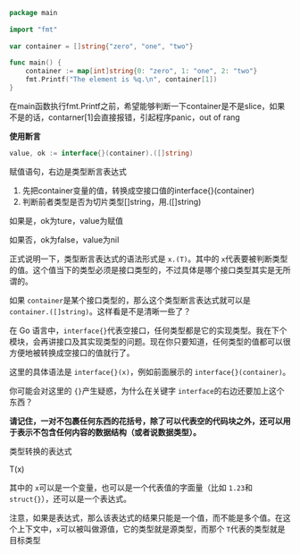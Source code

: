 ```go
package main
 
import "fmt"
 
var container = []string{"zero", "one", "two"}
 
func main() {
	container := map[int]string{0: "zero", 1: "one", 2: "two"}
	fmt.Printf("The element is %q.\n", container[1])
}
```

在main函数执行fmt.Printf之前，希望能够判断一下container是不是slice，如果不是的话，contarner[1]会直接报错，引起程序panic，out of rang

**使用断言**

```go
value, ok := interface{}(container).([]string)
```

赋值语句，右边是类型断言表达式

1. 先把container变量的值，转换成空接口值的interface{}(container)
2. 判断前者类型是否为切片类型[]string，用.([]string)

如果是，ok为ture，value为赋值

如果否，ok为false，value为nil

正式说明一下，类型断言表达式的语法形式是 `x.(T)`。其中的 `x`代表要被判断类型的值。这个值当下的类型必须是接口类型的，不过具体是哪个接口类型其实是无所谓的。

如果 `container`是某个接口类型的，那么这个类型断言表达式就可以是 `container.([]string)`。这样看是不是清晰一些了？

在 Go 语言中，`interface{}`代表空接口，任何类型都是它的实现类型。我在下个模块，会再讲接口及其实现类型的问题。现在你只要知道，任何类型的值都可以很方便地被转换成空接口的值就行了。

这里的具体语法是 `interface{}(x)`，例如前面展示的 `interface{}(container)`。

你可能会对这里的 `{}`产生疑惑，为什么在关键字 `interface`的右边还要加上这个东西？

**请记住，一对不包裹任何东西的花括号，除了可以代表空的代码块之外，还可以用于表示不包含任何内容的数据结构（或者说数据类型）。**

类型转换的表达式

T(x)

其中的 `x`可以是一个变量，也可以是一个代表值的字面量（比如 `1.23`和 `struct{}`），还可以是一个表达式。

注意，如果是表达式，那么该表达式的结果只能是一个值，而不能是多个值。在这个上下文中，`x`可以被叫做源值，它的类型就是源类型，而那个 `T`代表的类型就是目标类型

